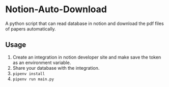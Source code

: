 # Notion-Auto-Download

A python script that can read database in notion and download the pdf files of papers automatically.

## Usage

1. Create an integration in notion developer site and make save the token as an environment variable.
2. Share your database with the integration.
3. `pipenv install`
4. `pipenv run main.py`